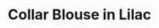 ---
layout: item
permalink: /catalog/collar-blouse-in-lilac

title: Collar Blouse in Lilac
price: 1,000

description: Made of soft and natural nude cotton fabric, which feels really nice on your skin. Loose silhouette gives comfort and freedom of movement. The collar has a button closure on the back. And, here is your part of design – a transparent chest pocket, which you fill with whatever you want.

composition: 90% cotton, 5% polyester, 5% viscose
sizes: Available in two sizes (S, M)
---